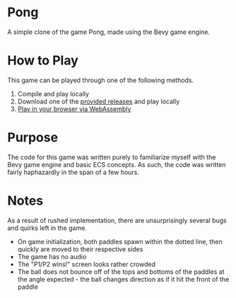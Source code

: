 
# Pong
A simple clone of the game Pong, made using the Bevy game engine. 


# How to Play
This game can be played through one of the following methods.
  1. Compile and play locally
  2. Download one of the [provided releases](https://github.com/amkillam/pong/releases) and play locally
  2. [Play in your browser via WebAssembly](https://amkillam.github.io/pong/)

# Purpose
The code for this game was written purely to familiarize myself with the Bevy game engine and basic ECS concepts. As such, the code was written fairly haphazardly in the span of a few hours. 

# Notes
As a result of rushed implementation, there are unsurprisingly several bugs and quirks left in the game. 

- On game initialization, both paddles spawn within the dotted line, then quickly are moved to their respective sides
- The game has no audio
- The "P1/P2 wins!" screen looks rather crowded
- The ball does not bounce off of the tops and bottoms of the paddles at the angle expected - the ball changes direction as if it hit the front of the paddle

